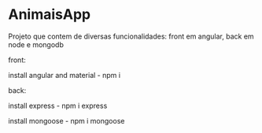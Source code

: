 # AnimaisApp
Projeto que contem de diversas funcionalidades: front em angular, back em node e mongodb

front: 

install angular and material - npm i

back:

install express    - npm i express

install mongoose   - npm i mongoose
